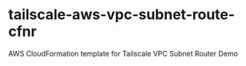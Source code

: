 # tailscale-aws-vpc-subnet-route-cfnr
AWS CloudFormation template for Tailscale VPC Subnet Router Demo

